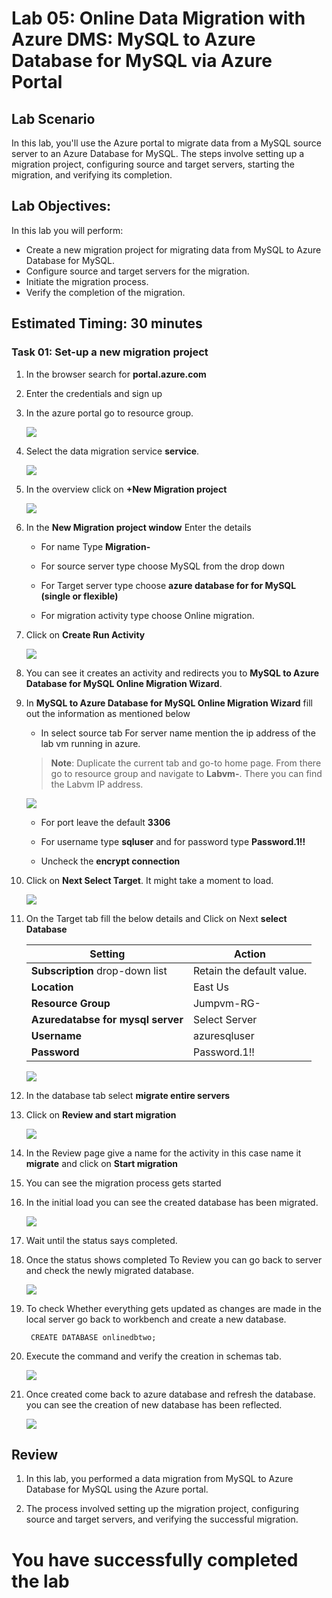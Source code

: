 # Lab 05: Online Data Migration with Azure DMS: MySQL to Azure Database for MySQL via Azure Portal

## Lab Scenario

In this lab, you'll use the Azure portal to migrate data from a MySQL source server to an Azure Database for MySQL. The steps involve setting up a migration project, configuring source and target servers, starting the migration, and verifying its completion.

## Lab Objectives:

In this lab you will perform:

+   Create a new migration project for migrating data from MySQL to Azure Database for MySQL.
+   Configure source and target servers for the migration.
+   Initiate the migration process.
+   Verify the completion of the migration.

## Estimated Timing: 30 minutes

### Task 01: Set-up a new migration project

1. In the browser search for **portal.azure.com**

1. Enter the credentials and sign up

1. In the azure portal go to resource group.

   ![](Media/edit07.png)

1. Select the data migration service **service<inject key="DeploymentID" />**.

   ![](Media/sixteen.png)

1. In the overview click on **+New Migration project**

   ![](Media/Seventeen.png)

1. In the **New Migration project window** Enter the details

   - For name Type **Migration-<inject key="DeploymentID" />**

   - For source server type choose MySQL from the drop down

   - For Target server type choose **azure database for for MySQL (single or flexible)**

   - For migration activity type choose Online migration.

1. Click on **Create Run Activity**

   ![](Media/eighteen.png)

1. You can see it creates an activity and redirects you to **MySQL to Azure Database for MySQL Online Migration Wizard**.

1. In **MySQL to Azure Database for MySQL Online Migration Wizard** fill out the information as mentioned below

   - In select source tab For server name mention the ip address of the lab vm running in azure.

   >**Note**: Duplicate the current tab and go-to home page. From there go to resource group and navigate to **Labvm-<inject key="DeploymentID" />**.
   >   There you can find the Labvm IP address.

     ![](Media/049.png)
     
   - For port leave the default **3306**

   - For username type **sqluser** and for password type **Password.1!!**

   - Uncheck the **encrypt connection**

1. Click on **Next Select Target**. It might take a moment to load.

   ![](Media/nineteen.png)

1. On the Target tab fill the below details and Click on Next **select Database** 

    | Setting                          | Action                           |
    | -------------------------------- | -------------------------------- |
    | **Subscription** drop-down list  | Retain the default value.        |
    | **Location**                     | East Us                          |
    | **Resource Group**               | Jumpvm-RG-<inject key="DeploymentID" />                  |
    | **Azuredatabse for mysql server**  | Select Server<inject key="DeploymentID" />             |
    | **Username**                      | azuresqluser                    |
    | **Password**                      | Password.1!!                    |

   ![](Media/twenty.png)

1. In the database tab select **migrate entire servers**

1. Click on **Review and start migration**

   ![](Media/twentyone.png)

1. In the Review page give a name for the activity in this case name it **migrate** and click on **Start migration**

1. You can see the migration process gets started

1. In the initial load you can see the created database has been migrated.

   ![](Media/0054.png)

1. Wait until the status says completed.

1. Once the status shows completed To Review you can go back to server and check the newly migrated database.

   ![](Media/0055.png)

1. To check Whether everything gets updated as changes are made in the local server go back to workbench and create a new database.

   ```
    CREATE DATABASE onlinedbtwo;

   ```
1. Execute the command and verify the creation in schemas tab.

   ![](Media/056.png)

1. Once created come back to azure database and refresh the database. you can see the creation of new database has been reflected.

   ![](Media/057.png)


## Review

1. In this lab, you performed a data migration from MySQL to Azure Database for MySQL using the Azure portal.

1. The process involved setting up the migration project, configuring source and target servers, and verifying the successful migration.

# You have successfully completed the lab




  
